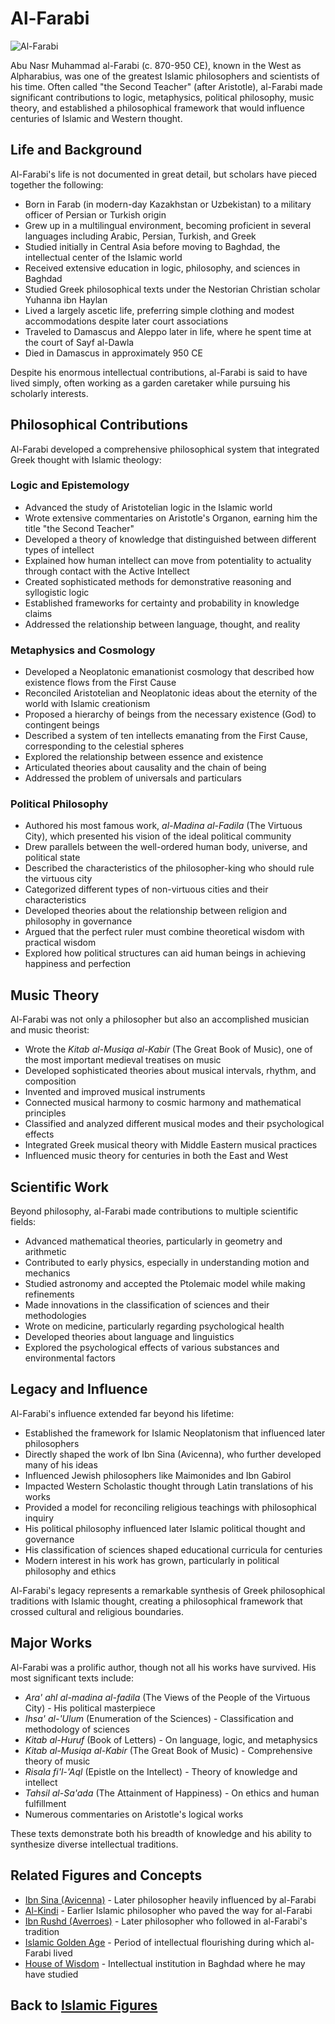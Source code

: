 # Al-Farabi

![Al-Farabi](../../images/farabi.jpg)

Abu Nasr Muhammad al-Farabi (c. 870-950 CE), known in the West as Alpharabius, was one of the greatest Islamic philosophers and scientists of his time. Often called "the Second Teacher" (after Aristotle), al-Farabi made significant contributions to logic, metaphysics, political philosophy, music theory, and established a philosophical framework that would influence centuries of Islamic and Western thought.

## Life and Background

Al-Farabi's life is not documented in great detail, but scholars have pieced together the following:

- Born in Farab (in modern-day Kazakhstan or Uzbekistan) to a military officer of Persian or Turkish origin
- Grew up in a multilingual environment, becoming proficient in several languages including Arabic, Persian, Turkish, and Greek
- Studied initially in Central Asia before moving to Baghdad, the intellectual center of the Islamic world
- Received extensive education in logic, philosophy, and sciences in Baghdad
- Studied Greek philosophical texts under the Nestorian Christian scholar Yuhanna ibn Haylan
- Lived a largely ascetic life, preferring simple clothing and modest accommodations despite later court associations
- Traveled to Damascus and Aleppo later in life, where he spent time at the court of Sayf al-Dawla
- Died in Damascus in approximately 950 CE

Despite his enormous intellectual contributions, al-Farabi is said to have lived simply, often working as a garden caretaker while pursuing his scholarly interests.

## Philosophical Contributions

Al-Farabi developed a comprehensive philosophical system that integrated Greek thought with Islamic theology:

### Logic and Epistemology

- Advanced the study of Aristotelian logic in the Islamic world
- Wrote extensive commentaries on Aristotle's Organon, earning him the title "the Second Teacher"
- Developed a theory of knowledge that distinguished between different types of intellect
- Explained how human intellect can move from potentiality to actuality through contact with the Active Intellect
- Created sophisticated methods for demonstrative reasoning and syllogistic logic
- Established frameworks for certainty and probability in knowledge claims
- Addressed the relationship between language, thought, and reality

### Metaphysics and Cosmology

- Developed a Neoplatonic emanationist cosmology that described how existence flows from the First Cause
- Reconciled Aristotelian and Neoplatonic ideas about the eternity of the world with Islamic creationism
- Proposed a hierarchy of beings from the necessary existence (God) to contingent beings
- Described a system of ten intellects emanating from the First Cause, corresponding to the celestial spheres
- Explored the relationship between essence and existence
- Articulated theories about causality and the chain of being
- Addressed the problem of universals and particulars

### Political Philosophy

- Authored his most famous work, *al-Madina al-Fadila* (The Virtuous City), which presented his vision of the ideal political community
- Drew parallels between the well-ordered human body, universe, and political state
- Described the characteristics of the philosopher-king who should rule the virtuous city
- Categorized different types of non-virtuous cities and their characteristics
- Developed theories about the relationship between religion and philosophy in governance
- Argued that the perfect ruler must combine theoretical wisdom with practical wisdom
- Explored how political structures can aid human beings in achieving happiness and perfection

## Music Theory

Al-Farabi was not only a philosopher but also an accomplished musician and music theorist:

- Wrote the *Kitab al-Musiqa al-Kabir* (The Great Book of Music), one of the most important medieval treatises on music
- Developed sophisticated theories about musical intervals, rhythm, and composition
- Invented and improved musical instruments
- Connected musical harmony to cosmic harmony and mathematical principles
- Classified and analyzed different musical modes and their psychological effects
- Integrated Greek musical theory with Middle Eastern musical practices
- Influenced music theory for centuries in both the East and West

## Scientific Work

Beyond philosophy, al-Farabi made contributions to multiple scientific fields:

- Advanced mathematical theories, particularly in geometry and arithmetic
- Contributed to early physics, especially in understanding motion and mechanics
- Studied astronomy and accepted the Ptolemaic model while making refinements
- Made innovations in the classification of sciences and their methodologies
- Wrote on medicine, particularly regarding psychological health
- Developed theories about language and linguistics
- Explored the psychological effects of various substances and environmental factors

## Legacy and Influence

Al-Farabi's influence extended far beyond his lifetime:

- Established the framework for Islamic Neoplatonism that influenced later philosophers
- Directly shaped the work of Ibn Sina (Avicenna), who further developed many of his ideas
- Influenced Jewish philosophers like Maimonides and Ibn Gabirol
- Impacted Western Scholastic thought through Latin translations of his works
- Provided a model for reconciling religious teachings with philosophical inquiry
- His political philosophy influenced later Islamic political thought and governance
- His classification of sciences shaped educational curricula for centuries
- Modern interest in his work has grown, particularly in political philosophy and ethics

Al-Farabi's legacy represents a remarkable synthesis of Greek philosophical traditions with Islamic thought, creating a philosophical framework that crossed cultural and religious boundaries.

## Major Works

Al-Farabi was a prolific author, though not all his works have survived. His most significant texts include:

- *Ara' ahl al-madina al-fadila* (The Views of the People of the Virtuous City) - His political masterpiece
- *Ihsa' al-'Ulum* (Enumeration of the Sciences) - Classification and methodology of sciences
- *Kitab al-Huruf* (Book of Letters) - On language, logic, and metaphysics
- *Kitab al-Musiqa al-Kabir* (The Great Book of Music) - Comprehensive theory of music
- *Risala fi'l-'Aql* (Epistle on the Intellect) - Theory of knowledge and intellect
- *Tahsil al-Sa'ada* (The Attainment of Happiness) - On ethics and human fulfillment
- Numerous commentaries on Aristotle's logical works

These texts demonstrate both his breadth of knowledge and his ability to synthesize diverse intellectual traditions.

## Related Figures and Concepts

- [Ibn Sina (Avicenna)](./ibn_sina.md) - Later philosopher heavily influenced by al-Farabi
- [Al-Kindi](./kindi.md) - Earlier Islamic philosopher who paved the way for al-Farabi
- [Ibn Rushd (Averroes)](./ibn_rushd.md) - Later philosopher who followed in al-Farabi's tradition
- [Islamic Golden Age](../history/islamic_golden_age.md) - Period of intellectual flourishing during which al-Farabi lived
- [House of Wisdom](../history/house_of_wisdom.md) - Intellectual institution in Baghdad where he may have studied

## Back to [Islamic Figures](./README.md)
